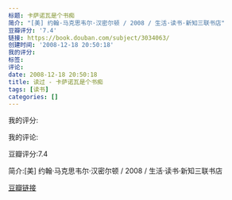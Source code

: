 ```yaml
---
标题: 卡萨诺瓦是个书痴
简介: "[美] 约翰·马克思韦尔·汉密尔顿 / 2008 / 生活·读书·新知三联书店"
豆瓣评分: '7.4'
链接: https://book.douban.com/subject/3034063/
创建时间: '2008-12-18 20:50:18'
我的评分:
标签:
评论:
date: 2008-12-18 20:50:18
title: 读过 - 卡萨诺瓦是个书痴
tags: [读书]
categories: []
---
```


我的评分:

我的评论:

豆瓣评分:7.4

简介:[美] 约翰·马克思韦尔·汉密尔顿 / 2008 / 生活·读书·新知三联书店

[豆瓣链接](https://book.douban.com/subject/3034063/)

